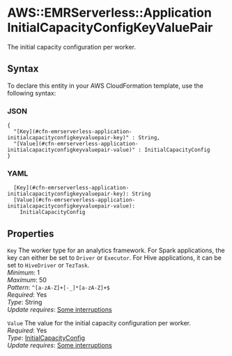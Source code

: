 # AWS::EMRServerless::Application InitialCapacityConfigKeyValuePair<a name="aws-properties-emrserverless-application-initialcapacityconfigkeyvaluepair"></a>

The initial capacity configuration per worker\.

## Syntax<a name="aws-properties-emrserverless-application-initialcapacityconfigkeyvaluepair-syntax"></a>

To declare this entity in your AWS CloudFormation template, use the following syntax:

### JSON<a name="aws-properties-emrserverless-application-initialcapacityconfigkeyvaluepair-syntax.json"></a>

```
{
  "[Key](#cfn-emrserverless-application-initialcapacityconfigkeyvaluepair-key)" : String,
  "[Value](#cfn-emrserverless-application-initialcapacityconfigkeyvaluepair-value)" : InitialCapacityConfig
}
```

### YAML<a name="aws-properties-emrserverless-application-initialcapacityconfigkeyvaluepair-syntax.yaml"></a>

```
  [Key](#cfn-emrserverless-application-initialcapacityconfigkeyvaluepair-key): String
  [Value](#cfn-emrserverless-application-initialcapacityconfigkeyvaluepair-value): 
    InitialCapacityConfig
```

## Properties<a name="aws-properties-emrserverless-application-initialcapacityconfigkeyvaluepair-properties"></a>

`Key`  <a name="cfn-emrserverless-application-initialcapacityconfigkeyvaluepair-key"></a>
The worker type for an analytics framework\. For Spark applications, the key can either be set to `Driver` or `Executor`\. For Hive applications, it can be set to `HiveDriver` or `TezTask`\.  
*Minimum*: 1  
*Maximum*: 50  
*Pattern*: `^[a-zA-Z]+[-_]*[a-zA-Z]+$`  
*Required*: Yes  
*Type*: String  
*Update requires*: [Some interruptions](https://docs.aws.amazon.com/AWSCloudFormation/latest/UserGuide/using-cfn-updating-stacks-update-behaviors.html#update-some-interrupt)

`Value`  <a name="cfn-emrserverless-application-initialcapacityconfigkeyvaluepair-value"></a>
The value for the initial capacity configuration per worker\.  
*Required*: Yes  
*Type*: [InitialCapacityConfig](aws-properties-emrserverless-application-initialcapacityconfig.md)  
*Update requires*: [Some interruptions](https://docs.aws.amazon.com/AWSCloudFormation/latest/UserGuide/using-cfn-updating-stacks-update-behaviors.html#update-some-interrupt)